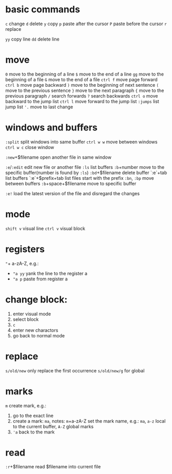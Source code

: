 # basic commands
`c` change
`d` delete
`y` copy
`p` paste after the cursor
`P` paste before the cursor
`r` replace


`yy` copy line
`dd` delete line

# move
`0` move to the beginning of a line
`$` move to the end of a line
`gg` move to the beginning of a file
`G` move to the end of a file
`ctrl f` move page forward
`ctrl b` move page backward
`)` move to the beginning of next sentence
`(` move to the previous sentence
`}` move to the next paragraph
`{` move to the previous paragraph
`/` search forwards
`?` search backwards
`ctrl o` move backward to the jump list
`ctrl l` move forward to the jump list
`:jumps` list jump list
`'.` move to last change

# windows and buffers
`:split` split windows into same buffer
`ctrl w w` move between windows
`ctrl w c` close window

`:new`+$filename open another file in same window

`:e`/`:edit` edit new file or another file
`:ls` list buffers
`:b`+number move to the specific buffer(number is found by `:ls`)
`:bd`+$filename delete buffer
`:e`+tab list buffers
`:e`+$prefix+tab list files start with the prefix
`:bn`, `:bp` move between buffers
`:b`+space+$filename move to specific buffer

`:e!` load the latest version of the file and disregard the changes


# mode
`shift v` visual line
`ctrl v` visual block

# registers
`"`+ a-zA-Z, e.g.:
- `"a yy` yank the line to the register a
- `"a p` paste from register a


# change block:
1. enter visual mode
2.  select block
3.  `c`
4.  enter new charactors
5.  go back to normal mode

# replace
`s/old/new` only replace the first occurrence
`s/old/new/g` for global

# marks
`m` create mark, e.g.:
1.  go to the exact line
2.  create a mark: `ma`, notes: `m`+a-zA-Z set the mark name, e.g.: `ma`, `a-z` local to the current buffer, `A-Z` global marks
3.  `'a` back to the mark

# read
`:r`+$filename read $filename into current file
